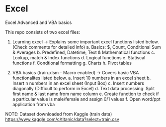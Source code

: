 # Excel
Excel Advanced and VBA basics

This repo consists of two excel files:
1. Learning excel -> Explains some important excel functions listed below. (Check comments for detailed info)
  a. Basics: $, Count, Conditional Sum & Averages
  b. Predefined, Datetime, Text & Mathematical functions
  c. Lookup, match & Index functions
  d. Logical functions
  e. Statiscal functions
  f. Condtional formatting
  g. Charts
  h. Pivot tables

2. VBA basics (train.xlsm - Macro enabled) -> Covers basic VBA functionalites listed below.
  a. Insert 10 numbers in an excel sheet
  b. Insert n numbers in an excel sheet (Input Box)
  c. Insert numbers diagonally (Difficult to perform in Excel)
  d. Text data processing: Split first name & last name from name column
  e. Create function to check if a particular value is male/female and assign 0/1 values
  f. Open word/ppt application from vba
  
NOTE: Dataset downloaded from Kaggle (train data)
https://www.kaggle.com/c/titanic/data?select=train.csv

